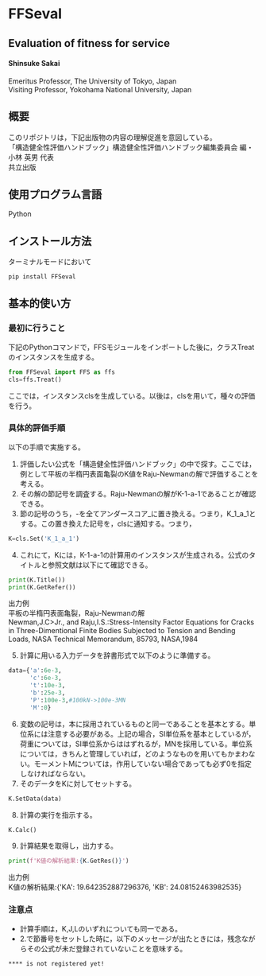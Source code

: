 # FFSeval

## Evaluation of fitness for service
#### Shinsuke Sakai   
 Emeritus Professor, The University of Tokyo, Japan   
 Visiting Professor, Yokohama National University, Japan

## 概要
このリポジトリは，下記出版物の内容の理解促進を意図している。   
「構造健全性評価ハンドブック」構造健全性評価ハンドブック編集委員会 編・ 小林 英男 代表   
共立出版

## 使用プログラム言語
Python

## インストール方法
ターミナルモードにおいて
```python
pip install FFSeval
```

## 基本的使い方
### 最初に行うこと
下記のPythonコマンドで，FFSモジュールをインポートした後に，クラスTreatのインスタンスを生成する。
```python
from FFSeval import FFS as ffs
cls=ffs.Treat()
```
ここでは，インスタンスclsを生成している。以後は，clsを用いて，種々の評価を行う。

### 具体的評価手順
以下の手順で実施する。
1. 評価したい公式を「構造健全性評価ハンドブック」の中で探す。ここでは，例として平板の半楕円表面亀裂のK値をRaju-Newmanの解で評価することを考える。
1. その解の節記号を調査する。Raju-Newmanの解がK-1-a-1であることが確認できる。
1. 節の記号のうち，-を全てアンダースコア_に置き換える。つまり，K_1_a_1とする。この置き換えた記号を，clsに通知する。つまり，
```python
K=cls.Set('K_1_a_1')
```
4. これにて，Kには，K-1-a-1の計算用のインスタンスが生成される。公式のタイトルと参照文献は以下にて確認できる。
```python
print(K.Title())
print(K.GetRefer())
```
出力例   
平板の半楕円表面亀裂，Raju-Newmanの解   
Newman,J.C>Jr., and Raju,I.S.:Stress-Intensity Factor Equations for Cracks in Three-Dimentional Finite Bodies Subjected to Tension and Bending Loads, NASA Technical Memorandum, 85793, NASA,1984   

5. 計算に用いる入力データを辞書形式で以下のように準備する。   
```python
data={'a':6e-3,
      'c':6e-3,
      't':10e-3,
      'b':25e-3,
      'P':100e-3,#100kN->100e-3MN
      'M':0}
```
6. 変数の記号は，本に採用されているものと同一であることを基本とする。単位系には注意する必要がある。上記の場合，SI単位系を基本としているが，荷重については，SI単位系からははずれるが，MNを採用している。単位系については，きちんと管理していれば，どのようなものを用いてもかまわない。モーメントMについては，作用していない場合であっても必ず0を指定しなければならない。
7. そのデータをKに対してセットする。
```python
K.SetData(data)
```
8. 計算の実行を指示する。
```python
K.Calc()
```
9. 計算結果を取得し，出力する。
```python
print(f'K値の解析結果:{K.GetRes()}')
```
出力例   
K値の解析結果:{'KA': 19.642352887296376, 'KB': 24.08152463982535}

### 注意点
- 計算手順は，K,J,Lのいずれについても同一である。
- 2.で節番号をセットした時に，以下のメッセージが出たときには，残念ながらその公式が未だ登録されていないことを意味する。
```
**** is not registered yet!
```